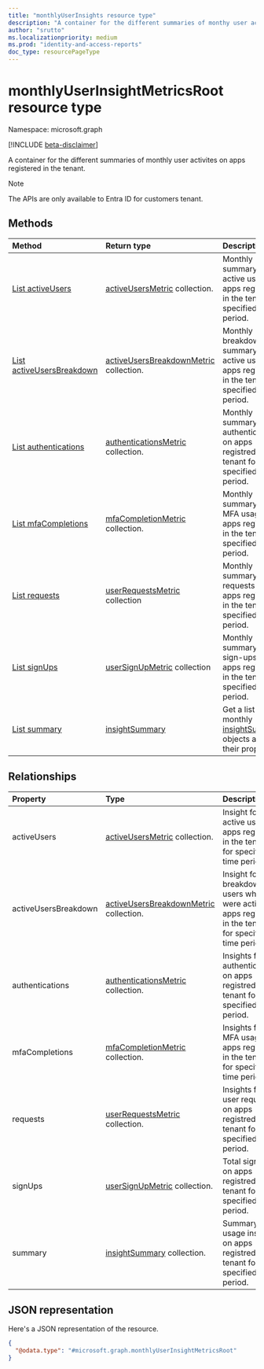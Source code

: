```yaml
---
title: "monthlyUserInsights resource type"
description: "A container for the different summaries of monthy user activites on apps registered in the tenant."
author: "srutto"
ms.localizationpriority: medium
ms.prod: "identity-and-access-reports"
doc_type: resourcePageType
---
```


# monthlyUserInsightMetricsRoot resource type

Namespace: microsoft.graph

[!INCLUDE [beta-disclaimer](../../includes/beta-disclaimer.md)]

A container for the different summaries of monthly user activites on apps registered in the tenant.
> [!NOTE]
> The APIs are only available to Entra ID for customers tenant.

## Methods
|Method|Return type|Description|
|:---|:---|:---|
|[List activeUsers](../api/monthlyuserinsightsmetricsroot-list-activeusers.md)|[activeUsersMetric](../resources/activeusersmetric.md) collection.|Monthly summary of active users on apps registred in the tenant for specified time period.|
|[List activeUsersBreakdown](../api/monthlyuserinsightmetricsroot-list-activeusersbreakdown.md)|[activeUsersBreakdownMetric](../resources/activeusersbreakdownmetric.md) collection.|Monthly breakdown summary of active users on apps registred in the tenant for specified time period.|
|[List authentications](../api/monthlyuserinsightmetricsroot-list-authentications.md)|[authenticationsMetric](../resources/authenticationsmetric.md) collection.|Monthly summary of authentications on apps registred in the tenant for specified time period.|
|[List mfaCompletions](../api/monthlyuserinsightmetricsroot-list-mfacompletions.md)|[mfaCompletionMetric](../resources/mfacompletionmetric.md) collection.|Monthly summary of MFA usage on apps registred in the tenant for specified time period.|
|[List requests](../api/monthlyuserinsightmetricsroot-list-requests.md)|[userRequestsMetric](../resources/userrequestsmetric.md) collection|Monthly summary of requests on apps registred in the tenant for specified time period.|
|[List signUps](../api/monthlyuserinsightmetricsroot-list-signups.md)|[userSignUpMetric](../resources/usersignupmetric.md) collection|Monthly summary of sign-ups on apps registred in the tenant for specified time period.|
|[List summary](../api/monthlyuserinsightmetricsroot-list-summary.md)|[insightSummary](../resources/insightsummary.md)|Get a list of the monthly [insightSummary](../resources/insightsummary.md) objects and their properties.|


## Relationships
|Property|Type|Description|
|:---|:---|:---|
|activeUsers|[activeUsersMetric](../resources/activeusersmetric.md) collection.|Insight for active users on apps registred in the tenant for specified time period.|
|activeUsersBreakdown|[activeUsersBreakdownMetric](../resources/activeusersbreakdownmetric.md) collection.|Insight for the breakdown of users who were active on apps registred in the tenant for specified time period.|
|authentications|[authenticationsMetric](../resources/authenticationsmetric.md) collection.|Insights for authentications on apps registred in the tenant for specified time period.
|mfaCompletions|[mfaCompletionMetric](../resources/mfacompletionmetric.md) collection.|Insights for MFA usage on apps registred in the tenant for specified time period.|
|requests|[userRequestsMetric](../resources/userrequestsmetric.md) collection.| Insights for all user requests on apps registred in the tenant for specified time period.|
|signUps|[userSignUpMetric](../resources/usersignupmetric.md) collection.|Total sign-ups on apps registred in the tenant for specified time period.|
|summary|[insightSummary](../resources/insightsummary.md) collection.|Summary of all usage insights on apps registred in the tenant for specified time period.|

## JSON representation
Here's a JSON representation of the resource.
<!-- {
  "blockType": "resource",
  "keyProperty": "id",
  "@odata.type": "microsoft.graph.monthlyUserInsightMetricsRoot",
  "openType": false
}
-->
``` json
{
  "@odata.type": "#microsoft.graph.monthlyUserInsightMetricsRoot"
}
```

